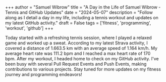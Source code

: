 +++
author = "Samuel Wibrow"
title = "A Day in the Life of Samuel Wibrow - Tennis and GitHub Updates"
date = "2024-05-07"
description = "Follow along as I detail a day in my life, including a tennis workout and updates on my latest GitHub activity."
draft = False
tags = ['fitness', 'programming', 'workout', 'github']
+++

Today started with a refreshing tennis session, where I played a relaxed game and worked up a sweat. According to my latest Strava activity, I covered a distance of 1.663.5 km with an average speed of 1.164 km/h. My average heart rate was 111.2 bpm and I reached a max heart rate of 170 bpm. After my workout, I headed home to check on my GitHub activity. I've been busy with several Pull Request Events and Push Events, making contributions to various projects. Stay tuned for more updates on my fitness journey and programming endeavors!
